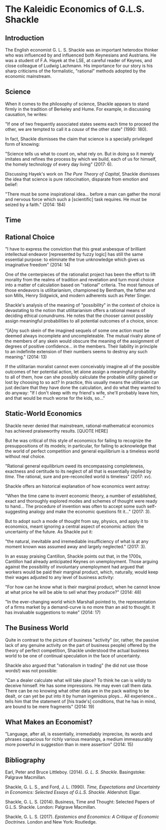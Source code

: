 # The Kaleidic Economics of G.L.S. Shackle


## Introduction

The English economist G. L. S. Shackle was an important heterodox thinker who
was influenced by and influenced both Keynesians and Austrians. 
He was a student of F.A. Hayek at the LSE, at careful reader of Keynes, and
close colleague of Ludwig Lachmann.
His importance for our story is his sharp criticisms of the formalistic,
"rational" methods adopted by the economic mainstream.


## Science

When it comes to the philosophy of science, Shackle appears to stand firmly in
the tradition of Berkeley and Hume. For example, in discussing causation, he
writes:

"If one of two frequently associated states seems each time to proceed the
other, we are tempted to call it a *cause* of the other state" (1990: 180).

In fact, Shackle dismisses the claim that science is a specially
privileged form of knowing:

"Science tells us what to count on, what rely on. But in doing so it merely
imitates and refines the process by which we build, each of us for himself, the
homely technology of every day living" (2017: 6).


Discussing Hayek's work on *The Pure Theory of Capital*, Shackle dismisses the
idea that science is pure ratiocination, disparate from emotion and belief:

"There must be some inspirational idea... before a man can gather the moral and
nervous force which such a [scientific] task requires. He must be seized by a
faith." (2014: 184)


## Time


## Rational Choice


"I have to express the conviction that this great arabesque of brilliant
intellectual endeavor [represented by fuzzy logic]
has still the same essential purpose: to eliminate the
true unknowledge which gives us imaginative freedom" (2014: 14)




One of the centerpieces of the rationalist project has been the effort to lift
morality from the realms of tradition and revelation and turn moral choice into
a matter of calculation based on "rational" criteria. The most famous of those
endeavors is utilitarianism, championed by Bentham, the father and son Mills,
Henry Sidgwick, and modern adherents such as Peter Singer.

Shackle's analysis of the meaning of "possibility" in the context of choice is
devastating to the notion that utilitarianism offers a rational means of
deciding ethical conundrums. He notes that the chooser cannot possibly assign
meaningful probabilities to all potential outcomes of a choice, since:

"[A]ny such skein of the imagined sequels of some one action must be deemed
always incomplete and uncompleteable. The mutual rivalry alone of the members
of any skein would obscure the meaning of the assignment of degrees of positive
confidence... in the members. Their liability in principle to an indefinite
extension of their numbers seems to destroy any such meaning." (2014: 13)

If the utilitarian moralist cannot even conceivably imagine all of the possible
outcomes of her potential action, let alone assign a meaningful probability to
all of them, how can she possibly calculate the probable utility gained or lost
by choosing to so act? In practice, this usually means the utilitarian can just
declare that they have done the calculation, and do what they wanted to do
anyway: "If I don't sleep with my friend's wife, she'll probably leave him, and
that would be much worse for the kids, so..."


## Static-World Economics

Shackle never denied that mainstream, rational-mathematical economics has
achieved praiseworthy results. [QUOTE HERE]

But he was critical of this style of economics for failing to recognize the
presuppositions of its models; in particular, for failing to acknowledge that
the world of perfect competition and general equilibrium is a timeless world
without real choice.

"Rational general equilibrium owed its encompassing completeness, exactness and
certitude to its neglect of all that is essentially implied by *time*. The
rational, sure and pre-reconciled world is timeless" (2017: xv).

Shackle offers an historical explanation of how economics went astray:

"When the time came to invent economic theory, a number of established, exact
and thoroughly explored modes and schemes of thought were ready to hand... The
procedure of invention was often to accept some such self-suggesting analogy
and make the economic questions fit it..." (2017: 3).

But to adopt such a mode of thought from say, physics, and apply it to
economics, meant ignoring a central aspect of economic action: the uncertainty
of the future. As Shackle put it:

"the natural, inevitable and irremediable insufficiency of what is at any
moment known was assumed away and largely neglected." (2017: 3).


In an essay praising Cantillon, Shackle points out that, in the 1700s,
Cantillon had already anticipated Keynes on unemployment. Those arguing against
the possibility of involuntary unemployment had argued that workers would be
paid their marginal product, which, naturally, would keep their wages adjusted
to any level of business activity:

"For how can he know what is their marginal product, when he cannot know at
what price he will be able to sell what they produce?" (2014: 48)


"In the ever-changing world which Marshall pointed to, the representation of a
firms market by a demand-curve is no more than an aid to thought. It has
invaluable suggestions to make" (2014: 17)


## The Business World

Quite in contrast to the picture of business "activity" (or, rather, the
passive lack of any genuine activity on the part of business people) offered by
the theory of perfect competition,
Shackle understood the actual business world to be one of continual speculation
in the face of uncertainty.

Shackle also argued that "rationalism in trading" (he did not use those words!)
was not possible:

"Can a dealer calculate what will take place? To think he can is wildly to
deceive himself. He has some impressions. He may even call them data. There can
be no knowing what other data are in the pack waiting to be dealt, or can yet
be put into it by human ingenious ploys... All experience... tells him that the
statement of [his trade's] conditions, that he has in mind, are bound to be
mere fragments" (2014: 19)


## What Makes an Economist?




"Language, after all, is essentially, irremediably imprecise, its words and
phrases capacious for richly various meanings, a medium immeasurably more
powerful in suggestion than in mere assertion" (2014: 15)




## Bibliography

Earl, Peter and Bruce Littleboy. (2014).
*G. L. S. Shackle*.
Basingstoke: Palgrave Macmillan.

Shackle, G. L. S., and Ford, J. L. (1990).
*Time, Expectations and Uncertainty in Economics:
Selected Essays of G.L.S. Shackle*.
Aldershot: Elgar.

Shackle, G. L. S. (2014).
Business, Time and Thought: Selected Papers of G.L.S. Shackle.
London: Palgrave Macmillan.

Shackle, G. L. S. (2017).
*Epistemics and Economics: A Critique of Economic Doctrines*.
London and New York: Routledge.

